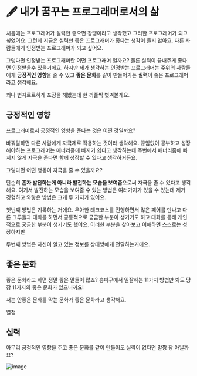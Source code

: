 # 🖋 내가 꿈꾸는 프로그래머로서의 삶

처음에는 프로그래머가 실력만 좋으면 장땡이라고 생각했고 그러한 프로그래머가 되고 싶었어요. 그런데 지금은 실력만 좋은 프로그래머가 좋다는 생각이 들지 않아요. 다른 사람들에게 인정받는 프로그래머가 되고 싶어요.

그렇다면 인정받는 프로그래머란 어떤 프로그래머 일까요? 물론 실력이 끝내주게 좋다면 인정받을수 있을거에요. 하지만 제가 생각하는 인정받는 프로그래머는 주위의 사람들에게 **긍정적인 영향**을 줄 수 있고 **좋은 문화**를 같이 만들어가는 **실력**이 좋은 프로그래머라고 생각해요.

꽤나 번지르르하게 포장을 해봤는데 한 꺼풀씩 벗겨볼게요.

## 긍정적인 영향

프로그래머로서 긍정적인 영향을 준다는 것은 어떤 것일까요?

바꿔말하면 다른 사람에게 자극제로 작용하는 것이라 생각해요. 끊임없이 공부하고 성장해야하는 프로그래머는 매너리즘에 빠지기 쉽다고 생각하는데 주변에서 매너리즘에 빠지지 않게 자극을 준다면 함께 성장할 수 있다고 생각하거든요.

그렇다면 어떤 행동이 자극을 줄 수 있을까요?

단순히 **혼자 발전하는게 아니라 발전하는 모습을 보여줌**으로써 자극을 줄 수 있다고 생각해요. 
여기서 발전하는 모습을 보여줄 수 있는 방법은 여러가지가 있을 수 있는데 제가 경험하고 와닿은 방법은 크게 두 가지가 있어요.

첫번째 방법은 기록하는 거에요. 우아한 테크코스를 진행하면서 많은 페어를 만나고 다른 크루들과 대화를 하면서 공통적으로 궁금한 부분이 생기기도 하고 대화를 통해 개인적으로 궁금한 부분이 생기기도 했어요. 이러한 부분을 찾아보고 이해하면 스스로는 성장하지만 



두번째 방법은 자신이 알고 있는 정보를 상대방에게 전달하는거에요. 





## 좋은 문화

좋은 문화라고 하면 정말 좋은 말들이 많죠? 송파구에서 일잘하는 11가지 방법만 봐도 당장 11가지의 좋은 문화가 있으니까요!

저는 안좋은 문화를 막는 문화가 좋은 문화라고 생각해요. 

열정



## 실력

아무리 긍정적인 영향을 주고 좋은 문화를 같이 만들어도 실력이 없다면 말짱 꽝 아닐까요?

![image](https://user-images.githubusercontent.com/13347548/97043649-c1360300-15ad-11eb-8264-9b3510822bf4.png)



